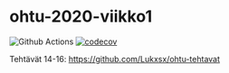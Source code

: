 # ohtu-2020-viikko1

![Github Actions](https://github.com/mluukkai/ohtu-viikko1-s2020/workflows/Java%20CI%20with%20Gradle/badge.svg)
[![codecov](https://codecov.io/gh/Lukxsx/ohtu-2020-viikko1/branch/main/graph/badge.svg?token=STG8GGLBEL)](undefined)

Tehtävät 14-16: https://github.com/Lukxsx/ohtu-tehtavat
